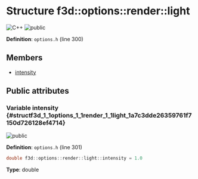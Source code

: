 # Structure f3d::options::render::light

![][C++]
![][public]

**Definition**: `options.h` (line 300)





## Members

* [intensity](structf3d_1_1options_1_1render_1_1light.md#structf3d_1_1options_1_1render_1_1light_1a7c3dde26359761f7150d726128ef4714)

## Public attributes

### Variable intensity {#structf3d_1_1options_1_1render_1_1light_1a7c3dde26359761f7150d726128ef4714}

![][public]

**Definition**: `options.h` (line 301)


```cpp
double f3d::options::render::light::intensity = 1.0
```








**Type**: double



[public]: https://img.shields.io/badge/-public-brightgreen (public)
[C++]: https://img.shields.io/badge/language-C%2B%2B-blue (C++)
[protected]: https://img.shields.io/badge/-protected-yellow (protected)
[const]: https://img.shields.io/badge/-const-lightblue (const)
[static]: https://img.shields.io/badge/-static-lightgrey (static)
[private]: https://img.shields.io/badge/-private-red (private)